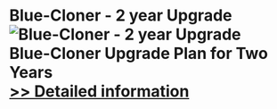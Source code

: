# Blue-Cloner - 2 year Upgrade<br />![Blue-Cloner - 2 year Upgrade](https://mycommerce.akamaized.net/api/pimages/P300900299/BIG/300900299.JPG)<br />Blue-Cloner Upgrade Plan for Two Years<br />[>> Detailed information](https://secure.shareit.com/shareit/product.html?productid=300900299&affiliateid=200057808)